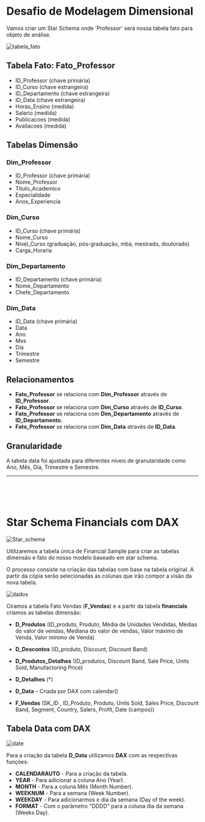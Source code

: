 # Desafio de Modelagem Dimensional

Vamos criar um Star Schema onde 'Professor' será nossa tabela fato para objeto de análise.

![tabela_fato](https://github.com/devcaiada/star-schema-professor/blob/main/assets/Fato_Professor.png?raw=true)

## Tabela Fato: Fato_Professor

- ID_Professor (chave primária)
- ID_Curso (chave estrangeira)
- ID_Departamento (chave estrangeira)
- ID_Data (chave estrangeira)
- Horas_Ensino (medida)
- Salario (medida)
- Publicacoes (medida)
- Avaliacoes (medida)

## Tabelas Dimensão

### Dim_Professor

- ID_Professor (chave primária)
- Nome_Professor
- Titulo_Academico
- Especialidade
- Anos_Experiencia

### Dim_Curso

- ID_Curso (chave primária)
- Nome_Curso
- Nivel_Curso (graduação, pós-graduação, mba, mestrado, doutorado)
- Carga_Horaria

### Dim_Departamento

- ID_Departamento (chave primária)
- Nome_Departamento
- Chefe_Departamento

### Dim_Data

- ID_Data (chave primária)
- Data
- Ano
- Mes
- Dia
- Trimestre
- Semestre

## Relacionamentos

- **Fato_Professor** se relaciona com **Dim_Professor** através de **ID_Professor**.
- **Fato_Professor** se relaciona com **Dim_Curso** através de **ID_Curso**.
- **Fato_Professor** se relaciona com **Dim_Departamento** através de **ID_Departamento**.
- **Fato_Professor** se relaciona com **Dim_Data** através de **ID_Data**.

## Granularidade

A tabela data foi ajustada para diferentes níveis de granularidade como Ano, Mês, Dia, Trimestre e Semestre.

---

<br>
<br>
</br>

# Star Schema Financials com DAX

![Star_schema](https://github.com/devcaiada/star-schema-professor/blob/main/assets/Star_schema_financial.png?raw=true)

Utilizaremos a tabela única de Financial Sample para criar as tabelas dimensão e fato do nosso modelo baseado em star schema.

O processo consiste na criação das tabelas com base na tabela original. A partir da cópia serão selecionadas as colunas que irão compor a visão da nova tabela.

![dados](https://github.com/devcaiada/star-schema-professor/blob/main/assets/Dados.png?raw=true)

Ciramos a tabela Fato Vendas (**F_Vendas**) e a partir da tabela **financials** criamos as tabelas dimensão:

- **D_Produtos** (ID_produto, Produto, Média de Unidades Vendidas, Médias do valor de vendas, Mediana do valor de vendas, Valor máximo de Venda, Valor mínimo de Venda)

- **D_Descontos** (ID_produto, Discount, Discount Band)

- **D_Produtos_Detalhes** (ID_produtos, Discount Band, Sale Price, Units Sold, Manufactoring Price)

- **D_Detalhes** (\*)

- **D_Data** – Criada por DAX com calendar()

- **F_Vendas** (SK_ID , ID_Produto, Produto, Units Sold, Sales Price, Discount Band, Segment, Country, Salers, Profit, Date (campos))

## Tabela Data com DAX

![date](https://github.com/devcaiada/star-schema-professor/blob/main/assets/Date.png?raw=true)

Para a criação da tabela **D_Data** utilizamos **DAX** com as respectivas funções:

- **CALENDARAUTO** - Para a criação da tabela.
- **YEAR** - Para adicionar a coluna Ano (Year).
- **MONTH** - Para a coluna Mês (Month Number).
- **WEEKNUM** - Para a semana (Week Number).
- **WEEKDAY** - Para adicionarmos o dia da semana (Day of the week).
- **FORMAT** - Com o parâmetro "DDDD" para a coluna dia da semana (Weeks Day).
